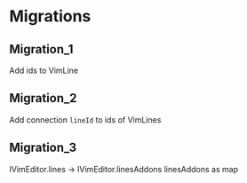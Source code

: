 # Migrations

## Migration_1

Add ids to VimLine

## Migration_2

Add connection `lineId` to ids of VimLines

## Migration_3

IVimEditor.lines -> IVimEditor.linesAddons
linesAddons as map
